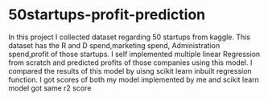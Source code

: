 # 50startups-profit-prediction
In this project I collected dataset regarding 50 startups from kaggle. This dataset has the R and D spend,marketing spend, Administration spend,profit of those startups. I self implemented multiple linear Regression from scratch and predicted profits of those companies using this model. I compared the results of this model by uisng scikit learn inbuilt regression function. I got scores of both my model implemented by me and scikit learn model got same r2 score
